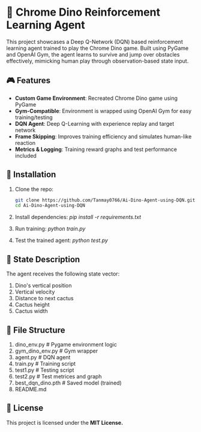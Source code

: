 # 🦖 Chrome Dino Reinforcement Learning Agent

This project showcases a Deep Q-Network (DQN) based reinforcement learning agent trained to play the Chrome Dino game. Built using PyGame and OpenAI Gym, the agent learns to survive and jump over obstacles effectively, mimicking human play through observation-based state input.

## 🎮 Features

- **Custom Game Environment**: Recreated Chrome Dino game using PyGame
- **Gym-Compatible**: Environment is wrapped using OpenAI Gym for easy training/testing
- **DQN Agent**: Deep Q-Learning with experience replay and target network
- **Frame Skipping**: Improves training efficiency and simulates human-like reaction
- **Metrics & Logging**: Training reward graphs and test performance included

## 🚀 Installation

1. Clone the repo:
   ```bash
   git clone https://github.com/Tanmay0766/Ai-Dino-Agent-using-DQN.git
   cd Ai-Dino-Agent-using-DQN

2. Install dependencies:
   _pip install -r requirements.txt_

3. Run training:
   _python train.py_
   
4. Test the trained agent:
   _python test.py_
   
## 🧠 State Description
The agent receives the following state vector:

1. Dino's vertical position
2. Vertical velocity
3. Distance to next cactus
4. Cactus height
5. Cactus width

## 📂 File Structure
1. dino_env.py           # Pygame environment logic
2. gym_dino_env.py       # Gym wrapper
3. agent.py              # DQN agent
4. train.py              # Training script
5. test1.py              # Testing script
6. test2.py              # Test metrices and graph
7. best_dqn_dino.pth     # Saved model (trained)
8. README.md

## 📜 License
This project is licensed under the **MIT License.**
